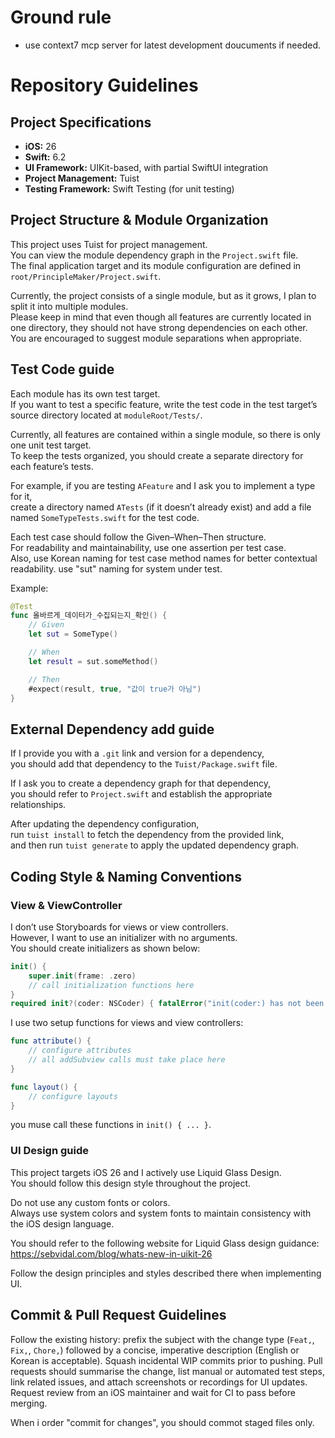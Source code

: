 # Ground rule

- use context7 mcp server for latest development doucuments if needed. 

# Repository Guidelines

## Project Specifications

- **iOS:** 26  
- **Swift:** 6.2  
- **UI Framework:** UIKit-based, with partial SwiftUI integration  
- **Project Management:** Tuist  
- **Testing Framework:** Swift Testing (for unit testing) 

## Project Structure & Module Organization

This project uses Tuist for project management.  
You can view the module dependency graph in the `Project.swift` file.  
The final application target and its module configuration are defined in `root/PrincipleMaker/Project.swift`.

Currently, the project consists of a single module, but as it grows, I plan to split it into multiple modules.  
Please keep in mind that even though all features are currently located in one directory, they should not have strong dependencies on each other.  
You are encouraged to suggest module separations when appropriate.


## Test Code guide

Each module has its own test target.  
If you want to test a specific feature, write the test code in the test target’s source directory located at `moduleRoot/Tests/`.

Currently, all features are contained within a single module, so there is only one unit test target.  
To keep the tests organized, you should create a separate directory for each feature’s tests.

For example, if you are testing `AFeature` and I ask you to implement a type for it,  
create a directory named `ATests` (if it doesn’t already exist) and add a file named `SomeTypeTests.swift` for the test code.

Each test case should follow the Given–When–Then structure.  
For readability and maintainability, use one assertion per test case.  
Also, use Korean naming for test case method names for better contextual readability.
use "sut" naming for system under test.

Example:
```swift
@Test
func 올바르게_데이터가_수집되는지_확인() {
    // Given
    let sut = SomeType()

    // When
    let result = sut.someMethod()

    // Then
    #expect(result, true, "값이 true가 아님")
}
```

## External Dependency add guide

If I provide you with a `.git` link and version for a dependency,  
you should add that dependency to the `Tuist/Package.swift` file.

If I ask you to create a dependency graph for that dependency,  
you should refer to `Project.swift` and establish the appropriate relationships.

After updating the dependency configuration,  
run `tuist install` to fetch the dependency from the provided link,  
and then run `tuist generate` to apply the updated dependency graph.

## Coding Style & Naming Conventions

### View & ViewController

I don’t use Storyboards for views or view controllers.  
However, I want to use an initializer with no arguments.  
You should create initializers as shown below:

```swift
init() {
    super.init(frame: .zero)
    // call initialization functions here
}
required init?(coder: NSCoder) { fatalError("init(coder:) has not been implemented") }
```

I use two setup functions for views and view controllers:
```swift
func attribute() {
    // configure attributes
    // all addSubview calls must take place here
}

func layout() {
    // configure layouts
}
```
you muse call these functions in `init() { ... }`.

### UI Design guide

This project targets iOS 26 and I actively use Liquid Glass Design.  
You should follow this design style throughout the project.

Do not use any custom fonts or colors.  
Always use system colors and system fonts to maintain consistency with the iOS design language.

You should refer to the following website for Liquid Glass design guidance:  
https://sebvidal.com/blog/whats-new-in-uikit-26

Follow the design principles and styles described there when implementing UI.

## Commit & Pull Request Guidelines

Follow the existing history: prefix the subject with the change type (`Feat,`, `Fix,`, `Chore,`) followed by a concise, imperative description (English or Korean is acceptable). Squash incidental WIP commits prior to pushing. Pull requests should summarise the change, list manual or automated test steps, link related issues, and attach screenshots or recordings for UI updates. Request review from an iOS maintainer and wait for CI to pass before merging.

When i order "commit for changes", you should commot staged files only.
